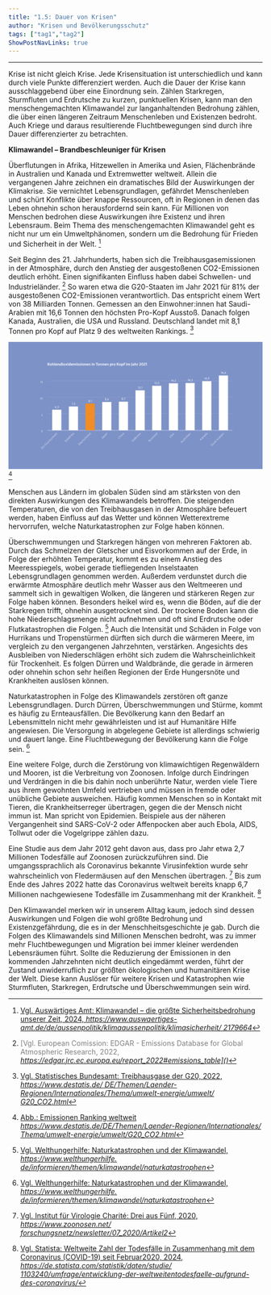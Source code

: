 ```yaml
---
title: "1.5: Dauer von Krisen"
author: "Krisen und Bevölkerungsschutz"
tags: ["tag1","tag2"]
ShowPostNavLinks: true
---
```

***
Krise ist nicht gleich Krise. Jede Krisensituation ist unterschiedlich
und kann durch viele Punkte differenziert werden. Auch die Dauer
der Krise kann ausschlaggebend über eine Einordnung sein.
Zählen Starkregen, Sturmfluten und Erdrutsche zu kurzen,
punktuellen Krisen, kann man den menschengemachten Klimawandel
zur langanhaltenden Bedrohung zählen, die über einen
längeren Zeitraum Menschenleben und Existenzen bedroht.
Auch Kriege und daraus resultierende Fluchtbewegungen sind
durch ihre Dauer differenzierter zu betrachten.

<b> Klimawandel – Brandbeschleuniger für Krisen </b>

Überflutungen in Afrika, Hitzewellen in Amerika und Asien, Flächenbrände
in Australien und Kanada und Extremwetter weltweit.
Allein die vergangenen Jahre zeichnen ein dramatisches Bild der
Auswirkungen der Klimakrise. Sie vernichtet Lebensgrundlagen,
gefährdet Menschenleben und schürt Konflikte über knappe
Ressourcen, oft in Regionen in denen das Leben ohnehin schon
herausfordernd sein kann. Für Millionen von Menschen bedrohen
diese Auswirkungen ihre Existenz und ihren Lebensraum. Beim
Thema des menschengemachten Klimawandel geht es nicht
nur um ein Umweltphänomen, sondern um die Bedrohung für
Frieden und Sicherheit in der Welt. [^1]

Seit Beginn des 21. Jahrhunderts, haben sich die Treibhausgasemissionen
in der Atmosphäre, durch den Anstieg der ausgestoßenen
CO2-Emissionen deutlich erhöht. Einen signifikanten
Einfluss haben dabei Schwellen- und Industrieländer. [^2]  So waren
etwa die G20-Staaten im Jahr 2021 für 81% der ausgestoßenen
CO2-Emissionen verantwortlich. Das entspricht einem Wert
von 38 Milliarden Tonnen. Gemessen an den Einwohner:innen hat Saudi-Arabien mit 16,6 Tonnen den höchsten Pro-Kopf Ausstoß. Danach folgen Kanada, Australien, die USA und Russland.
Deutschland landet mit 8,1 Tonnen pro Kopf auf Platz 9 des weltweiten Rankings. [^3]

![Emissionen Ranking weltweit](G5_Emissionen_RGB.jpg)[^4]

Menschen aus Ländern im globalen Süden sind am stärksten
von den direkten Auswirkungen des Klimawandels betroffen.
Die steigenden Temperaturen, die von den Treibhausgasen in der
Atmosphäre befeuert werden, haben Einfluss auf das Wetter und
können Wetterextreme hervorrufen, welche Naturkatastrophen
zur Folge haben können.

Überschwemmungen und Starkregen hängen von mehreren
Faktoren ab. Durch das Schmelzen der Gletscher und Eisvorkommen
auf der Erde, in Folge der erhöhten Temperatur,
kommt es zu einem Anstieg des Meeresspiegels, wobei gerade
tiefliegenden Inselstaaten Lebensgrundlagen genommen werden.
Außerdem verdunstet durch die erwärmte Atmosphäre deutlich
mehr Wasser aus den Weltmeeren und sammelt sich in gewaltigen Wolken, die längeren und stärkeren Regen zur Folge haben können. Besonders heikel wird es, wenn die Böden, auf die der
Starkregen trifft, ohnehin ausgetrocknet sind. Der trockene
Boden kann die hohe Niederschlagsmenge nicht aufnehmen
und oft sind Erdrutsche oder Flutkatastrophen die Folgen. [^5]
Auch die Intensität und Schäden in Folge von Hurrikans und
Tropenstürmen dürften sich durch die wärmeren Meere, im
vergleich zu den vergangenen Jahrzehnten, verstärken. Angesichts
des Ausbleiben von Niederschlägen erhöht sich zudem
die Wahrscheinlichkeit für Trockenheit. Es folgen Dürren und
Waldbrände, die gerade in ärmeren oder ohnehin schon sehr
heißen Regionen der Erde Hungersnöte und Krankheiten auslösen
können.

Naturkatastrophen in Folge des Klimawandels zerstören oft
ganze Lebensgrundlagen. Durch Dürren, Überschwemmungen
und Stürme, kommt es häufig zu Ernteausfällen. Die Bevölkerung
kann den Bedarf an Lebensmitteln nicht mehr gewährleisten und
ist auf Humanitäre Hilfe angewiesen. Die Versorgung in abgelegene
Gebiete ist allerdings schwierig und dauert lange. Eine Fluchtbewegung
der Bevölkerung kann die Folge sein. [^6]

Eine weitere Folge, durch die Zerstörung von klimawichtigen
Regenwäldern und Mooren, ist die Verbreitung von Zoonosen.
Infolge durch Eindringen und Verdrängen in die bis dahin noch
unberührte Natur, werden viele Tiere aus ihrem gewohnten
Umfeld vertrieben und müssen in fremde oder unübliche Gebiete
ausweichen. Häufig kommen Menschen so in Kontakt mit Tieren,
die Krankheitserreger übertragen, gegen die der Mensch nicht
immun ist. Man spricht von Epidemien. Beispiele aus der näheren
Vergangenheit sind SARS-CoV-2 oder Affenpocken aber auch
Ebola, AIDS, Tollwut oder die Vogelgrippe zählen dazu.

Eine Studie aus dem Jahr 2012 geht davon aus, dass pro Jahr etwa
2,7 Millionen Todesfälle auf Zoonosen zurückzuführen sind. Die
umgangssprachlich als Coronavirus bekannte Virusinfektion wurde
sehr wahrscheinlich von Fledermäusen auf den Menschen übertragen.
[^7]  Bis zum Ende des Jahres 2022 hatte das Coronavirus
weltweit bereits knapp 6,7 Millionen nachgewiesene Todesfälle
im Zusammenhang mit der Krankheit. [^8]

Den Klimawandel merken wir in unserem Alltag kaum, jedoch
sind dessen Auswirkungen und Folgen die wohl größte Bedrohung
und Existenzgefährdung, die es in der Menschheitsgeschichte je
gab. Durch die Folgen des Klimawandels sind Millionen Menschen
bedroht, was zu immer mehr Fluchtbewegungen und Migration
bei immer kleiner werdenden Lebensräumen führt. Sollte die
Reduzierung der Emissionen in den kommenden Jahrzehnten
nicht deutlich eingedämmt werden, führt der Zustand unwiderruflich
zur größten ökologischen und humanitären Krise der Welt.
Diese kann Auslöser für weitere Krisen und Katastrophen wie
Sturmfluten, Starkregen, Erdrutsche und Überschwemmungen
sein wird.

[^1]: <font color="grey">[Vgl. Auswärtiges Amt: Klimawandel – die größte Sicherheitsbedrohung unserer Zeit,
2024, <i> <u> https://www.auswaertiges-amt.de/de/aussenpolitik/klimaaussenpolitik/klimasicherheit/
2179664]()</font></u></i>
[^2]: <font color="grey">[Vgl. European Comission: EDGAR - Emissions Database for Global Atmospheric Research,
2022, <i> <u> https://edgar.jrc.ec.europa.eu/report_2022#emissions_table]()</font></u></i>
[^3]: <font color="grey">[Vgl. Statistisches Bundesamt: Treibhausgase der G20, 2022, <i> <u> https://www.destatis.de/
DE/Themen/Laender-Regionen/Internationales/Thema/umwelt-energie/umwelt/
G20_CO2.html]()</font></u></i>
[^4]: <font color="grey">[Abb.: Emissionen Ranking weltweit <i> <u> https://www.destatis.de/DE/Themen/Laender-Regionen/Internationales/
Thema/umwelt-energie/umwelt/G20_CO2.html]()</font></u></i>
[^5]: <font color="grey">[Vgl. Welthungerhilfe: Naturkatastrophen und der Klimawandel, <i> <u>  https://www.welthungerhilfe.
de/informieren/themen/klimawandel/naturkatastrophen]()</font></u></i>
[^6]: <font color="grey">[Vgl. Welthungerhilfe: Naturkatastrophen und der Klimawandel, <i> <u>  https://www.welthungerhilfe.
de/informieren/themen/klimawandel/naturkatastrophen]()</font></u></i>
[^7]: <font color="grey">[Vgl. Institut für Virologie Charité: Drei aus Fünf, 2020, <i> <u>  https://www.zoonosen.net/
forschungsnetz/newsletter/07_2020/Artikel2]()</font></u></i>
[^8]: <font color="grey">[Vgl. Statista: Weltweite Zahl der Todesfälle in Zusammenhang mit dem Coronavirus
(COVID-19) seit Februar2020, 2024, <i> <u> https://de.statista.com/statistik/daten/studie/
1103240/umfrage/entwicklung-der-weltweitentodesfaelle-aufgrund-des-coronavirus/]()</font></u></i>